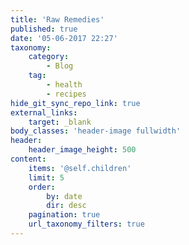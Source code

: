 ```yaml
---
title: 'Raw Remedies'
published: true
date: '05-06-2017 22:27'
taxonomy:
    category:
        - Blog
    tag:
        - health
        - recipes
hide_git_sync_repo_link: true
external_links:
    target: _blank
body_classes: 'header-image fullwidth'
header:
    header_image_height: 500
content:
    items: '@self.children'
    limit: 5
    order:
        by: date
        dir: desc
    pagination: true
    url_taxonomy_filters: true
---
```


